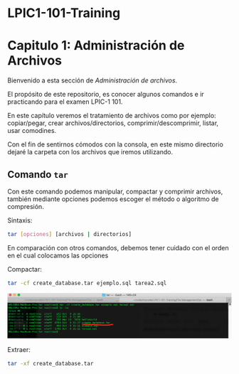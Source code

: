 # LPIC1-101-Training
# Capitulo 1: Administración de Archivos

Bienvenido a esta sección de *Administración de archivos*.

El propósito de este repositorio, es conocer algunos comandos e ir practicando para el examen LPIC-1 101.

En este capítulo veremos el tratamiento de archivos como por ejemplo: copiar/pegar, crear archivos/directorios, comprimir/descomprimir, listar, usar comodines.

Con el fin de sentirnos cómodos con la consola, en este mismo directorio dejaré la carpeta con los archivos que iremos utilizando.


## Comando `tar`

Con este comando podemos manipular, compactar y comprimir archivos, también mediante opciones podemos escoger el método o algoritmo de compresión.

Sintaxis:
```sh
tar [opciones] [archivos | directorios]
```

En comparación con otros comandos, debemos tener cuidado con el orden en el cual colocamos las opciones

Compactar:
```sh
tar -cf create_database.tar ejemplo.sql tarea2.sql
```

<img src="../statics/tar-cf.png" />

Extraer:
```sh
tar -xf create_database.tar
```

